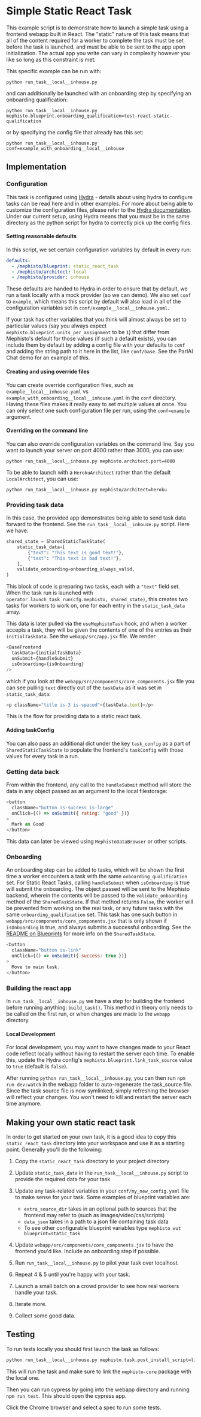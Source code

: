 <!---
  Copyright (c) Meta Platforms and its affiliates.
  This source code is licensed under the MIT license found in the
  LICENSE file in the root directory of this source tree.
-->

# Simple Static React Task
This example script is to demonstrate how to launch a simple task using a frontend webapp built in React. The "static" nature of this task means that all of the content required for a worker to complete the task must be set before the task is launched, and must be able to be sent to the app upon initialization. The actual app you write can vary in complexity however you like so long as this constraint is met.

This specific example can be run with:
```console
python run_task__local__inhouse.py
```
and can additionally be launched with an onboarding step by specifying an onboarding qualification:
```console
python run_task__local__inhouse.py mephisto.blueprint.onboarding_qualification=test-react-static-qualification
```
or by specifying the config file that already has this set:
```console
python run_task__local__inhouse.py conf=example_with_onboarding__local__inhouse
```

## Implementation

### Configuration

This task is configured using [Hydra](https://hydra.cc/) - details about using hydra to configure tasks can be read here and in other examples. For more about being able to customize the configuration files, please refer to the [Hydra documentation](https://hydra.cc/docs/intro). Under our current setup, using Hydra means that you must be in the same directory as the python script for hydra to correctly pick up the config files.

#### Setting reasonable defaults
In this script, we set certain configuration variables by default in every run:
```yaml
defaults:
  - /mephisto/blueprint: static_react_task
  - /mephisto/architect: local
  - /mephisto/provider: inhouse
```
These defaults are handed to Hydra in order to ensure that by default, we run a task locally with a mock provider (so we can demo). 
We also set `conf` to `example`, which means this script by default will also load in all of the configuration variables set in `conf/example__local__inhouse.yaml`.

If your task has other variables that you think will almost always be set to particular values (say you always expect `mephisto.blueprint.units_per_assignment` to be `1`) 
that differ from Mephisto's default for those values (if such a default exists), 
you can include them by default by adding a config file with your defaults to `conf` and adding the string path to it here in the list, like `conf/base`. 
See the ParlAI Chat demo for an example of this.

#### Creating and using override files
You can create override configuration files, such as `example__local__inhouse.yaml` vs `example_with_onboarding__local__inhouse.yaml` in the `conf` directory. 
Having these files makes it really easy to set multiple values at once. You can only select one such configuration file per run, using the `conf=example` argument.

#### Overriding on the command line
You can also override configuration variables on the command line. Say you want to launch your server on port 4000 rather than 3000, you can use:

```console
python run_task__local__inhouse.py mephisto.architect.port=4000
```

To be able to launch with a `HerokuArchitect` rather than the default `LocalArchitect`, you can use:

```console
python run_task__local__inhouse.py mephisto/architect=heroku
```

### Providing task data
In this case, the provided app demonstrates being able to send task data forward to the frontend. See the `run_task__local__inhouse.py` script. Here we have:

```python
shared_state = SharedStaticTaskState(
    static_task_data=[
        {"text": "This text is good text!"},
        {"text": "This text is bad text!"},
    ],
    validate_onboarding=onboarding_always_valid,
)
```
This block of code is preparing two tasks, each with a `"text"` field set. When the task run is launched with `operator.launch_task_run(cfg.mephisto, shared_state)`, 
this creates two tasks for workers to work on, one for each entry in the `static_task_data` array.

This data is later pulled via the `useMephistoTask` hook, and when a worker accepts a task, they will be given the contents of one of the entries as their `initialTaskData`. 
See the `webapp/src/app.jsx` file. We render
```js
<BaseFrontend
  taskData={initialTaskData}
  onSubmit={handleSubmit}
  isOnboarding={isOnboarding}
/>
```
which if you look at the `webapp/src/components/core_components.jsx` file you can see pulling `text` directly out of the `taskData` as it was set in `static_task_data`:
```js
<p className="title is-3 is-spaced">{taskData.text}</p>
```
This is the flow for providing data to a static react task.

#### Adding taskConfig

You can also pass an additional dict under the key `task_config` as a part of `SharedStaticTaskState` to populate the frontend's `taskConfig` with those values for every task in a run.

### Getting data back
From within the frontend, any call to the `handleSubmit` method will store the data in any object passed as an argument to the local filestorage:

```js
<button
  className="button is-success is-large"
  onClick={() => onSubmit({ rating: "good" })}
>
  Mark as Good
</button>
```

This data can later be viewed using `MephistoDataBrowser` or other scripts.

### Onboarding
An onboarding step can be added to tasks, which will be shown the first time a worker encounters a task with the same `onboarding_qualification` set. 
For Static React Tasks, calling `handleSubmit` when `isOnboarding` is true will submit the onboarding. 
The object passed will be sent to the Mephisto backend, wherein the contents will be passed to the `validate_onboarding` method of the `SharedTaskState`. 
If that method returns `False`, the worker will be prevented from working on the real task, or any future tasks with the same `onboarding_qualification` set. 
This task has one such button in `webapp/src/components/core_components.jsx` that is only shown if `isOnboarding` is true, and always submits a successful onboarding. 
See the [README on Blueprints](https://github.com/facebookresearch/Mephisto/blob/main/mephisto/abstractions/blueprints/README.md) for more info on the `SharedTaskState`.

```js
<button
  className="button is-link"
  onClick={() => onSubmit({ success: true })}
>
  Move to main task.
</button>
```

### Building the react app
In `run_task__local__inhouse.py` we have a step for building the frontend before running anything: `build_task()`. 
This method in theory only needs to be called on the first run, or when changes are made to the `webapp` directory.

#### Local Development

For local development, you may want to have changes made to your React code reflect locally without having to restart the server each time. 
To enable this, update the Hydra config's `mephisto.blueprint.link_task_source` value to `true` (default is `false`).

After running `python run_task__local__inhouse.py`, you can then run `npm run dev:watch` in the webapp folder to auto-regenerate the task_source file. 
Since the task source file is now symlinked, simply refreshing the browser will reflect your changes. 
You won't need to kill and restart the server each time anymore.

## Making your own static react task
In order to get started on your own task, it is a good idea to copy this `static_react_task` directory into your workspace and use it as a starting point. 
Generally you'll do the following:

1. Copy the `static_react_task` directory to your project directory
2. Update `static_task_data` in the `run_task__local__inhouse.py` script to provide the required data for your task
3. Update any task-related variables in your `conf/my_new_config.yaml` file to make sense for your task. Some examples of blueprint variables are: 
    * `extra_source_dir` takes in an optional path to sources that the frontend may refer to (such as images/video/css/scripts) 
    * `data_json` takes in a path to a json file containing task data  
    * To see other configurable blueprint variables type `mephisto wut blueprint=static_task`

4. Update `webapp/src/components/core_components.jsx` to have the frontend you'd like. Include an onboarding step if possible.
5. Run `run_task__local__inhouse.py` to pilot your task over localhost.
6. Repeat 4 & 5 until you're happy with your task.
7. Launch a small batch on a crowd provider to see how real workers handle your task.
8. Iterate more.
9. Collect some good data.

## Testing
To run tests locally you should first launch the task as follows:

```bash
python run_task__local__inhouse.py mephisto.task.post_install_script=link_mephisto_task.sh mephisto.task.force_rebuild=true
```
This will run the task and make sure to link the `mephisto-core` package with the local one. 

Then you can run cypress by going into the webapp directory and running `npm run test`. This should open the cypress app. 

Click the Chrome browser and select a spec to run some tests.
